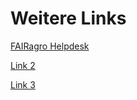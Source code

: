 # Weitere Links

[FAIRagro Helpdesk](https://fairagro.net/helpdesk)

[Link 2](https://fairagro.net/helpdesk)

[Link 3](https://fairagro.net/helpdesk)

